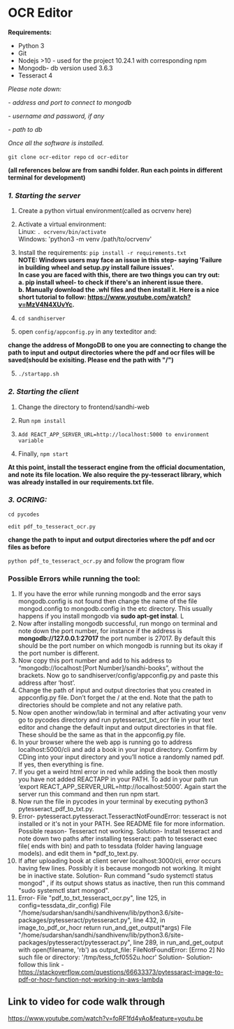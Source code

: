 # OCR Editor
**Requirements:**
- Python 3
- Git
- Nodejs >10 - used for the project 10.24.1 with corresponding npm
- Mongodb- db version used 3.6.3
- Tesseract 4

*Please note down:*

*- address and port to connect to mongodb*

*- username and password, if any*

*- path to db*


*Once all the software is installed.*

` git clone ocr-editor repo `
` cd ocr-editor `

**(all references below are from sandhi folder. Run each points in different terminal for development)**

### *1. Starting the server*

1. Create a python virtual environment(called as ocrvenv here)
1. Activate a virtual environment:<br /> 
        Linux: `. ocrvenv/bin/activate`<br />
        Windows: 'python3 -m venv /path/to/ocrvenv'

2. Install the requirements:
        `pip install -r requirements.txt`<br />
**NOTE: Windows users may face an issue in this step- saying 'Failure in building**
**wheel and setup.py install failure issues'. <br />In case you are faced with this, there are two things you can try out:**<br />
  **a. pip install wheel- to check if there's an inherent issue there.**<br />
  **b. Manually download the .whl files and then install it. Here is a nice short tutorial to follow: https://www.youtube.com/watch?v=MzV4N4XUvYc.**

3. `cd sandhiserver`

4. open `config/appconfig.py` in any texteditor and:

**change the address of MongoDB to one you are connecting to**
**change the path to input and output directories where the pdf and ocr files will be saved(should be exisiting. Please end the path with "/")**

5. `./startapp.sh`

 
### *2. Starting the client*

1. Change the directory to frontend/sandhi-web

2. Run `npm install`

3. `Add REACT_APP_SERVER_URL=http://localhost:5000 to environment variable`

4. Finally, `npm start`

**At this point, install the tesseract engine from the official documentation, and note its file location. We also require the py-tesseract library, which was already installed in our requirements.txt file.**
### *3. OCRING:*
`cd pycodes`

`edit pdf_to_tesseract_ocr.py`

**change the path to input and output directories where the pdf and ocr files  as before**

`python pdf_to_tesseract_ocr.py` and follow the program flow


### Possible Errors while running the tool:

1. If you have the error while running mongodb and the error says mongodb.config is not found then change the name of the file mongod.config to mongodb.config in the etc directory. This usually happens if you install mongodb via **sudo apt-get instal**. L
2. Now after installing mongodb successful, run mongo on terminal and note down the port number, for instance if the address is **mongodb://127.0.0.1:27017** the port number is 27017. By default this should be the port number on which mongodb is running but its okay if the port number is different. 
3. Now copy this port number and add to his address to “mongodb://localhost:[Port Number]/sandhi-books”, without the brackets. Now go to sandhiserver/config/appconfig.py and paste this address after ‘host’.
4. Change the path of input and output directories that you created in appconfig.py file. Don’t forget the / at the end. Note that the path to directories should be complete and not any relative path.
5. Now open another window/lab in terminal and after activating your venv go to pycodes directory and run pytesseract_txt_ocr file in your text editor and change the default input and output directories in that file. These should be the same as that in the appconfig.py file.
6. In your browser where the web app is running go to address localhost:5000/cli and add a book in your input directory. Confirm by CDing into your input directory and you’ll notice a randomly named pdf. If yes, then everything is fine.
7. If you get a weird html error in red while adding the book then mostly you have not added REACTAPP in your PATH. To add in your path run ‘export REACT_APP_SERVER_URL=http://localhost:5000’. Again start the server run this command and then run npm start. 
8. Now run the file in pycodes in your terminal by executing python3 pytesseract_pdf_to_txt.py.
9. Error- pytesseract.pytesseract.TesseractNotFoundError: tesseract is not installed or it's not in your PATH. See README file for more information.
Possible reason- Tesseract not working. 
Solution- Install tesseract and note down two paths after installing tesseract: path to tesseract exec file( ends with bin) and path to tessdata (folder having language models). and edit them in 
*pdf_to_text.py.
10. If after uploading book at client server localhost:3000/cli, error occurs having few lines. 
Possibly it is because mongodb not working. It might be in inactive state.
Solution- Run command "sudo systemctl status mongod" , if its output shows status as inactive, then run this command "sudo systemctl start mongod". 
11. Error- File "pdf_to_txt_tesseract_ocr.py", line 125, in <module>
    config=tessdata_dir_config)
  File "/home/sudarshan/sandhi/sandhivenv/lib/python3.6/site-packages/pytesseract/pytesseract.py", line 432, in image_to_pdf_or_hocr
    return run_and_get_output(*args)
  File "/home/sudarshan/sandhi/sandhivenv/lib/python3.6/site-packages/pytesseract/pytesseract.py", line 289, in run_and_get_output
    with open(filename, 'rb') as output_file:
FileNotFoundError: [Errno 2] No such file or directory: '/tmp/tess_fcf0552u.hocr'
Solution- Solution- follow this link - https://stackoverflow.com/questions/66633373/pytessaract-image-to-pdf-or-hocr-function-not-working-in-aws-lambda
        

## Link to video for code walk through
https://www.youtube.com/watch?v=foRF1fd4yAo&feature=youtu.be

